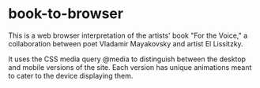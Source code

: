# book-to-browser
This is a web browser interpretation of the artists' book "For the Voice," a collaboration between poet Vladamir Mayakovsky and artist El Lissitzky.

It uses the CSS media query @media to distinguish between the desktop and mobile versions of the site. Each version has unique animations meant to cater to the device displaying them.
